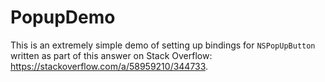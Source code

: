 # PopupDemo

This is an extremely simple demo of setting up bindings for `NSPopUpButton` written as part of this answer on Stack Overflow: https://stackoverflow.com/a/58959210/344733.
